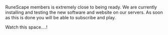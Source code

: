 RuneScape members is extremely close to being ready. We are currently installing and testing the new software and website on our servers. As soon as this is done you will be able to subscribe and play.

Watch this space....!
